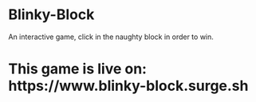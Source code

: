 # Blinky-Block 
An interactive game, click in the naughty block in order to win.

<h1>This game is live on: https://www.blinky-block.surge.sh</h1>

